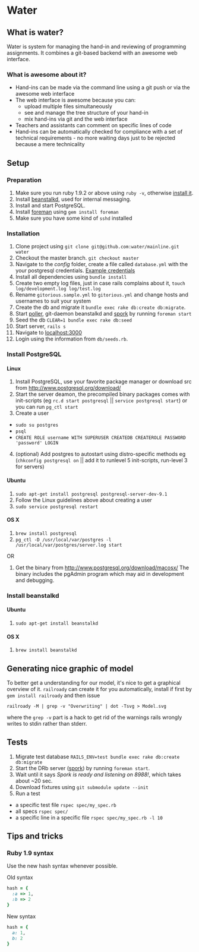 # Water

## What is water?
Water is system for managing the hand-in and reviewing of programming assignments. It combines a git-based backend with an awesome web interface.

### What is awesome about it?
- Hand-ins can be made via the command line using a git push or via the awesome web interface
- The web interface is awesome because you can:
  - upload multiple files simultaneously
  - see and manage the tree structure of your hand-in
  - mix hand-ins via git and the web interface
- Teachers and assistants can comment on specific lines of code
- Hand-ins can be automatically checked for compliance with a set of technical requirements - no more waiting days just to be rejected because a mere technicality

## Setup

### Preparation

1. Make sure you run ruby 1.9.2 or above using `ruby -v`, otherwise [install it](http://railscasts.com/episodes/310-getting-started-with-rails).
2. Install [beanstalkd](http://kr.github.com/beanstalkd/), used for internal messaging.
3. Install and start PostgreSQL.
4. Install [foreman](http://railscasts.com/episodes/281-foreman) using `gem install foreman`
5. Make sure you have some kind of ```sshd``` installed

### Installation

1. Clone project using `git clone git@github.com:water/mainline.git water`
2. Checkout the master branch. `git checkout master`
3. Navigate to the *config* folder, create a file called `database.yml` with the your postgresql credentials. [Example credentials](https://gist.github.com/c748f0b78d35c3298efd)
4. Install all dependencies using `bundle install`
5. Create two empty log files, just in case rails complains about it, `touch log/development.log log/test.log`
6. Rename ```gitorious.sample.yml``` to ```gitorious.yml``` and change hosts and usernames to suit your system
7. Create the db and migrate it `bundle exec rake db:create db:migrate`.
8. Start [poller](https://github.com/water/mainline/blob/master/script/poller), git-daemon beanstalkd and [spork](http://railscasts.com/episodes/285-spork) by running `foreman start`
9. Seed the db `CLEAR=1 bundle exec rake db:seed`
10. Start server, `rails s`
11. Navigate to [localhost:3000](http://localhost:3000)
12. Login using the information from `db/seeds.rb`.

### Install PostgreSQL

#### Linux
1. Install PostgreSQL, use your favorite package manager or download src from http://www.postgresql.org/download/
2. Start the server deamon, the precompiled binary packages comes with init-scripts (eg `rc.d start postgresql` || `service postgresql start`) or you can run `pg_ctl start `
3. Create a user
  - `sudo su postgres`
  - `psql`
  - `CREATE ROLE username WITH SUPERUSER CREATEDB CREATEROLE PASSWORD 'password' LOGIN`
4. (optional) Add postgres to autostart using distro-specific methods eg (`chkconfig postgresql on` || add it to runlevel 5 init-scripts, run-level 3 for servers)

#### Ubuntu

1. `sudo apt-get install postgresql postgresql-server-dev-9.1`
2. Follow the Linux guidelines above about creating a user
3. `sudo service postgresql restart`

#### OS X

1. `brew install postgresql`
2. `pg_ctl -D /usr/local/var/postgres -l /usr/local/var/postgres/server.log start`

OR

1.  Get the binary from http://www.postgresql.org/download/macosx/
The binary includes the pgAdmin program which may aid in development and debugging.

### Install beanstalkd

#### Ubuntu

1. `sudo apt-get install beanstalkd`

#### OS X

1. `brew install beanstalkd`

## Generating nice graphic of model

To better get a understanding for our model, it's nice to get a graphical
overview of it. `railroady` can create it for you automatically, install
if first by `gem install railroady` and then issue

    railroady -M | grep -v "Overwriting" | dot -Tsvg > Model.svg

where the `grep -v` part is a hack to get rid of the warnings rails
wrongly writes to stdin rather than stderr.

## Tests

1. Migrate test database `RAILS_ENV=test bundle exec rake db:create db:migrate`
2. Start the DRb server ([spork](http://railscasts.com/episodes/285-spork)) by running `foreman start`.
3. Wait until it says *Spork is ready and listening on 8988!*, which takes about ~20 sec.
4. Download fixtures using `git submodule update --init`
5. Run a test
  - a specific test file `rspec spec/my_spec.rb`
  - all specs `rspec spec/`
  - a specific line in a specific file `rspec spec/my_spec.rb -l 10`

## Tips and tricks

### Ruby 1.9 syntax

Use the new hash syntax whenever possible.  

Old syntax

``` ruby
hash = {
  :a => 1,
  :b => 2
}
```

New syntax

``` ruby
hash = {
  a: 1,
  b: 2
}
```
